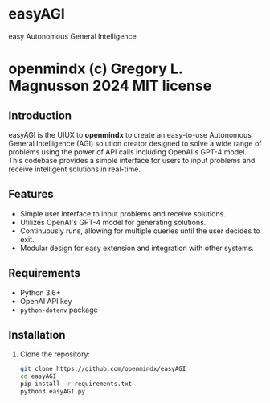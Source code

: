 # easyAGI
easy Autonomous General Intelligence

# openmindx (c) Gregory L. Magnusson 2024 MIT license

## Introduction

easyAGI is the UIUX to **openmindx** to create an easy-to-use Autonomous General Intelligence (AGI) solution creator designed to solve a wide range of problems using the power of API calls including OpenAI's GPT-4 model. This codebase provides a simple interface for users to input problems and receive intelligent solutions in real-time.

## Features

- Simple user interface to input problems and receive solutions.
- Utilizes OpenAI's GPT-4 model for generating solutions.
- Continuously runs, allowing for multiple queries until the user decides to exit.
- Modular design for easy extension and integration with other systems.

## Requirements

- Python 3.6+
- OpenAI API key
- `python-dotenv` package

## Installation

1. Clone the repository:
   ```bash
   git clone https://github.com/openmindx/easyAGI
   cd easyAGI
   pip install -r requirements.txt
   python3 easyAGI.py

